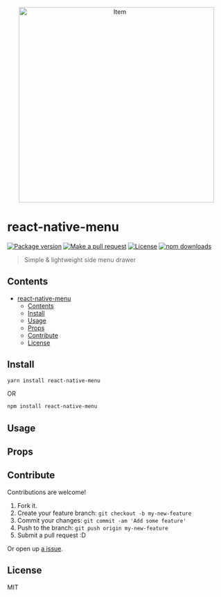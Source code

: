 <div align="center">
	<img src="assets/item.gif" alt="Item" height="450px">
</div>

# react-native-menu

[![Package version](https://img.shields.io/npm/v/react-native-menu.svg?style=flat-square)](https://npmjs.org/package/react-native-menu)
[![Make a pull request](https://img.shields.io/badge/PRs-welcome-brightgreen.svg?style=flat-square)](http://makeapullrequest.com)
[![License](https://img.shields.io/npm/l/react-native-menu.svg?style=flat-square)](https://github.com/react-native-menu/blob/master/LICENSE)
[![npm downloads](https://img.shields.io/npm/dm/react-native-menu.svg?style=flat-square)](https://npmjs.org/package/react-native-menu)

> Simple & lightweight side menu drawer

## Contents

- [react-native-menu](#react-native-menu)
  - [Contents](#contents)
  - [Install](#install)
  - [Usage](#usage)
  - [Props](#props)
  - [Contribute](#contribute)
  - [License](#license)

## Install

```sh
yarn install react-native-menu
```

OR

```sh
npm install react-native-menu
```

## Usage

## Props

## Contribute

Contributions are welcome!

1. Fork it.
2. Create your feature branch: `git checkout -b my-new-feature`
3. Commit your changes: `git commit -am 'Add some feature'`
4. Push to the branch: `git push origin my-new-feature`
5. Submit a pull request :D

Or open up [a issue](https://github.com/pedreviljoen/react-native-menu/issues).

## License

MIT